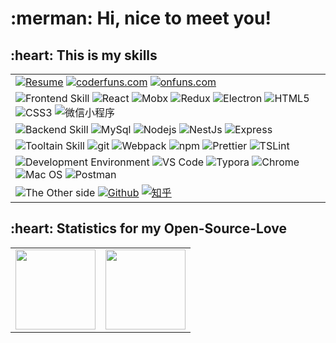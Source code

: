 <h1>:merman: Hi, nice to meet you!</h1>



<h2>:heart: This is my skills</h2>



<table cellspacing="0" cellpadding="0" style="border: none;">
	<tr>
    <td>
      <a href="https://renya.online"><img alt="Resume" src="https://img.shields.io/badge/-🧬%20Resume-000?" /></a>
      <a href="https://coderfuns.com"><img alt="coderfuns.com" src="https://img.shields.io/badge/-🧬%20coderfuns.com-000?" /></a>
      <a href="https://onfuns.com"><img alt="onfuns.com" src="https://img.shields.io/badge/-🧬%20onfuns.com-000?" /></a>
    </td>
  </tr>
  <tr>
    <td>
      <img alt="Frontend Skill" src="https://img.shields.io/badge/-👉%20%20%20Frontend%20Skill-000?" />
      <img alt="React" src="https://img.shields.io/badge/-React-45b8d8?style=flat-square&logo=react&logoColor=white" />
      <img alt="Mobx" src="https://img.shields.io/badge/-Mobx-CC6699?style=flat-square&logo=sass&logoColor=white" />
      <img alt="Redux" src="https://img.shields.io/badge/-Redux-764ABC?style=flat-square&logo=redux&logoColor=white" />
      <img alt="Electron" src="https://img.shields.io/badge/-Electron-F9A03C?style=flat-square&logo=echarts&logoColor=white" />
      <img alt="HTML5" src="https://img.shields.io/badge/-HTML5-E34F26?style=flat-square&logo=html5&logoColor=white" />
      <img alt="CSS3" src="https://img.shields.io/badge/-CSS3-E34F26?style=flat-square&logo=html5&logoColor=white" />
      <img alt="微信小程序" src="https://img.shields.io/badge/-微信小程序-E34F26?style=flat-square&logo=html5&logoColor=white" />
    </td>
  </tr>
  <tr>
    <td>
      <img alt="Backend Skill" src="https://img.shields.io/badge/-👉%20%20%20Backend%20Skill-000?" />
      <img alt="MySql" src="https://img.shields.io/badge/-MySql-000?&logo=MySQL&logoColor=4479A1" />
      <img alt="Nodejs" src="https://img.shields.io/badge/-Nodejs-43853d?style=flat-square&logo=Node.js&logoColor=white" />
      <img alt="NestJs" src="https://img.shields.io/badge/-NestJs-ea2845?style=flat-square&logo=nestjs&logoColor=white" />
            <img alt="Express" src="https://img.shields.io/badge/-Express-43853d?style=flat-square&logo=Deno&logoColor=white" />
    </td>
  </tr>
  <tr>
    <td>
      <img alt="Tooltain Skill" src="https://img.shields.io/badge/-👉%20%20%20%20Tooltain%20Skill-000?" />
      <img alt="git" src="https://img.shields.io/badge/-Git-F05032?style=flat-square&logo=git&logoColor=white" />
      <img alt="Webpack" src="https://img.shields.io/badge/-Webpack-8DD6F9?style=flat-square&logo=webpack&logoColor=white" />
      <img alt="npm" src="https://img.shields.io/badge/-NPM-CB3837?style=flat-square&logo=npm&logoColor=white" />
      <img alt="Prettier" src="https://img.shields.io/badge/-Prettier-F7B93E?style=flat-square&logo=prettier&logoColor=white" />
      <img alt="TSLint" src="https://img.shields.io/badge/-TSLint-F7B93E?style=flat-square&logo=prettier&logoColor=white" />
    </td>
  </tr>
  <tr>
    <td>
      <img alt="Development Environment" src="https://img.shields.io/badge/-👉%20%20%20Developer%20Environment%20Skill-000?" />
      <img alt="VS Code" src="https://img.shields.io/badge/-VS%20Code-F7B93E?style=flat-square&logo=vs-code&logoColor=white" />
      <img alt="Typora" src="https://img.shields.io/badge/-Typora-F7B93E?style=flat-square&logo=prettier&logoColor=white" />
      <img alt="Chrome" src="https://img.shields.io/badge/-Chrome-F7B93E?style=flat-square&logo=prettier&logoColor=white" />
      <img alt="Mac OS" src="https://img.shields.io/badge/-Mac%20OS-F7B93E?style=flat-square&logo=prettier&logoColor=white" />
      <img alt="Postman" src="https://img.shields.io/badge/-Postman-F7B93E?style=flat-square&logo=prettier&logoColor=white" />
    </td>
  </tr>
    <tr>
    <td>
      <img alt="The Other side" src="https://img.shields.io/badge/-👉%20%20%20The%20Other%20Side-000?"/>
      <a href="https://github.com/onfuns"><img alt="Github" src="https://img.shields.io/badge/-🧬%20Github-000?" /></a>
      <a href="https://www.zhihu.com/people/onfuns"><img alt="知乎" src="https://img.shields.io/badge/-🧬%20知乎-000?" /></a>
    </td>
  </tr>
</table>



<h2>:heart: Statistics for my Open-Source-Love</h2>

<table cellspacing="0" cellpadding="0" style="border: none;">
  <tr>
    <td>
      <img height="128px" src="https://github-readme-stats.vercel.app/api?username=onfuns&hide_title=true&hide_border=true&show_icons=true&count_private=true&line_height=21&text_color=000&icon_color=000&bg_color=0,ea6161,ffc64d,fffc4d,52fa5a&theme=graywhite" />
    </td>
    <td>
      <img height="128px" src="https://github-readme-stats.vercel.app/api/top-langs/?username=onfuns&hide=html&hide_title=true&hide_border=true&layout=compact&langs_count=7&exclude_repo=comp426,Redventures-Movie-Quotes&text_color=000&icon_color=fff&bg_color=0,52fa5a,4dfcff,c64dff&theme=graywhite" />
    </td>
  </tr>
</table>
